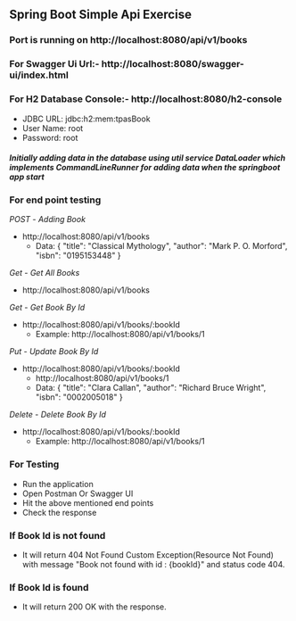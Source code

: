 ## Spring Boot Simple Api Exercise

### Port is running on http://localhost:8080/api/v1/books

### For Swagger Ui Url:- http://localhost:8080/swagger-ui/index.html

### For H2 Database Console:- http://localhost:8080/h2-console

- JDBC URL: jdbc:h2:mem:tpasBook
- User Name: root
- Password: root

#### _Initially adding data in the database using util service DataLoader which implements CommandLineRunner for adding data when the springboot app start_

### For end point testing

_POST_ - _Adding Book_

- http://localhost:8080/api/v1/books
  - Data:
    {
    "title": "Classical Mythology",
    "author": "Mark P. O. Morford",
    "isbn": "0195153448"
    }

_Get_ - _Get All Books_

- http://localhost:8080/api/v1/books

_Get_ - _Get Book By Id_

- http://localhost:8080/api/v1/books/:bookId
  - Example: http://localhost:8080/api/v1/books/1

_Put_ - _Update Book By Id_

- http://localhost:8080/api/v1/books/:bookId
  - http://localhost:8080/api/v1/books/1
  - Data:
    {
    "title": "Clara Callan",
    "author": "Richard Bruce Wright",
    "isbn": "0002005018"
    }

_Delete_ - _Delete Book By Id_

- http://localhost:8080/api/v1/books/:bookId
  - Example: http://localhost:8080/api/v1/books/1

### For Testing

- Run the application
- Open Postman Or Swagger UI
- Hit the above mentioned end points
- Check the response

### If Book Id is not found

- It will return 404 Not Found Custom Exception(Resource Not Found) with message "Book not found with id : {bookId}" and status code 404.

### If Book Id is found

- It will return 200 OK with the response.
